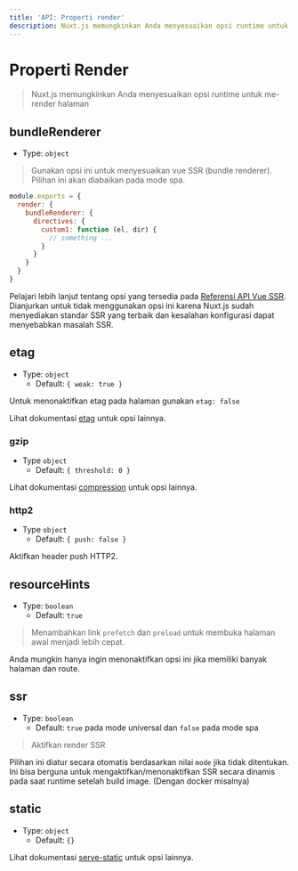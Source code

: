 ```yaml
---
title: 'API: Properti render'
description: Nuxt.js memungkinkan Anda menyesuaikan opsi runtime untuk me-render halaman
---
```


# Properti Render

> Nuxt.js memungkinkan Anda menyesuaikan opsi runtime untuk me-render halaman

## bundleRenderer

- Type: `object`

> Gunakan opsi ini untuk menyesuaikan vue SSR (bundle renderer). Pilihan ini akan diabaikan pada mode spa.

```js
module.exports = {
  render: {
    bundleRenderer: {
      directives: {
        custom1: function (el, dir) {
          // something ...
        }
      }
    }
  }
}
```

Pelajari lebih lanjut tentang opsi yang tersedia pada [Referensi API Vue SSR](https://ssr.vuejs.org/en/api.html#renderer-options). Dianjurkan untuk tidak menggunakan opsi ini karena Nuxt.js sudah menyediakan standar SSR yang terbaik dan kesalahan konfigurasi dapat menyebabkan masalah SSR.

## etag

- Type: `object`
    - Default: `{ weak: true }`

Untuk menonaktifkan etag pada halaman gunakan `etag: false`

Lihat dokumentasi [etag](https://www.npmjs.com/package/etag) untuk opsi lainnya.

### gzip

- Type `object`
    - Default: `{ threshold: 0 }`

Lihat dokumentasi [compression](https://www.npmjs.com/package/compression) untuk opsi lainnya.

### http2

- Type `object`
    - Default: `{ push: false }`

Aktifkan header push HTTP2.

## resourceHints

- Type: `boolean`
    - Default: `true`

> Menambahkan link `prefetch` dan `preload` untuk membuka halaman awal menjadi lebih cepat.

Anda mungkin hanya ingin menonaktifkan opsi ini jika memiliki banyak halaman dan route.

## ssr

- Type: `boolean`
    - Default: `true` pada mode universal dan `false` pada mode spa

> Aktifkan render SSR

Pilihan ini diatur secara otomatis berdasarkan nilai `mode` jika tidak ditentukan. Ini bisa berguna untuk mengaktifkan/menonaktifkan SSR secara dinamis pada saat runtime setelah build image. (Dengan docker misalnya)

## static

- Type: `object`
    - Default: `{}`

Lihat dokumentasi [serve-static](https://www.npmjs.com/package/serve-static) untuk opsi lainnya.
